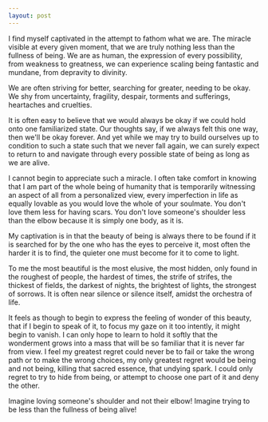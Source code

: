 ```yaml
---
layout: post
---
```


I find myself captivated in the attempt to fathom what we are. The miracle visible
at every given moment, that we are truly nothing less than the fullness of being.
We are as human, the expression of every possibility, from weakness to greatness,
we can experience scaling being fantastic and mundane, from depravity to divinity.

We are often striving for better, searching for greater, needing to be okay.
We shy from uncertainty, fragility, despair, torments and sufferings, heartaches
and cruelties.

It is often easy to believe that we would always be okay if we could hold onto one
familiarized state. Our thoughts say, if we always felt this one way, then we'll be okay forever.
And yet while we may try to build ourselves up to condition to such a state such that we
 never fall again, we can surely expect to return to and navigate through every possible state of being as long as we are alive.

I cannot begin to appreciate such a miracle. I often take comfort in knowing that
I am part of the whole being of humanity that is temporarily witnessing an aspect
of all from a personalized view, every imperfection in life as equally lovable as you would
love the whole of your soulmate. You don't love them less for having scars. You don't
love someone's shoulder less than the elbow because it is simply one body, as it is.

My captivation is in that the beauty of being is always there to be found if it is
searched for by the one who has the eyes to perceive it, most often the harder it is
to find, the quieter one must become for it to come to light.

To me the most beautiful is the most elusive, the most hidden, only found in the
roughest of people, the hardest
of times, the strife of strifes, the thickest of fields, the darkest of
nights, the brightest of lights, the strongest of sorrows. It is often near
silence or silence itself, amidst the orchestra of life.

It feels as though to begin to express the feeling of wonder of this beauty,
that if I begin to speak of it, to focus my gaze on it too intently, it might
begin to vanish. I can only hope to learn to hold it softly that the wonderment
grows into a mass that will be so familiar that it is never far from view.
I feel my greatest regret could never be to fail or take the wrong path or to
make the wrong choices, my only greatest regret would be being and not being,
 killing that sacred essence, that undying spark. I could only regret to try to
 hide from being, or attempt to choose one part of it and deny the other.

Imagine loving someone's shoulder and not their elbow! Imagine trying to be less than
the fullness of being alive!
